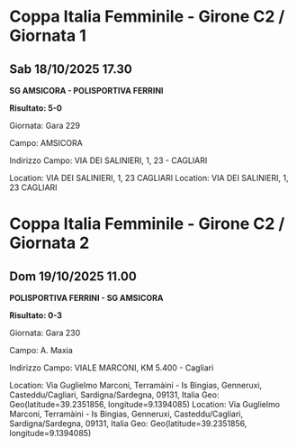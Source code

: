 

# Coppa Italia Femminile  - Girone C2 / Giornata 1

## Sab 18/10/2025 17.30

<strong>SG AMSICORA - POLISPORTIVA FERRINI</strong>

**Risultato: 5-0**

Giornata: Gara 229

Campo: AMSICORA 

Indirizzo Campo:  VIA DEI SALINIERI, 1, 23 - CAGLIARI

Location:  VIA DEI SALINIERI, 1, 23 CAGLIARI
Location:  VIA DEI SALINIERI, 1, 23 CAGLIARI



# Coppa Italia Femminile  - Girone C2 / Giornata 2

## Dom 19/10/2025 11.00

<strong>POLISPORTIVA FERRINI - SG AMSICORA</strong>

**Risultato: 0-3**

Giornata: Gara 230

Campo: A. Maxia 

Indirizzo Campo:  VIALE MARCONI, KM 5.400 - Cagliari

Location: Via Guglielmo Marconi, Terramàini - Is Bingias, Genneruxi, Casteddu/Cagliari, Sardigna/Sardegna, 09131, Italia
Geo: Geo(latitude=39.2351856, longitude=9.1394085)
Location: Via Guglielmo Marconi, Terramàini - Is Bingias, Genneruxi, Casteddu/Cagliari, Sardigna/Sardegna, 09131, Italia
Geo: Geo(latitude=39.2351856, longitude=9.1394085)

